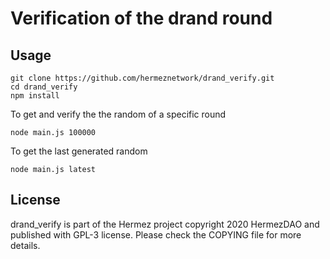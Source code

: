 # Verification of the drand round

## Usage

```
git clone https://github.com/hermeznetwork/drand_verify.git
cd drand_verify
npm install
```

To get and verify the the random of a specific round

```
node main.js 100000
```

To get the last generated random

```
node main.js latest
```


## License

drand_verify is part of the Hermez project copyright 2020 HermezDAO and published with GPL-3 license. Please check the COPYING file for more details.
